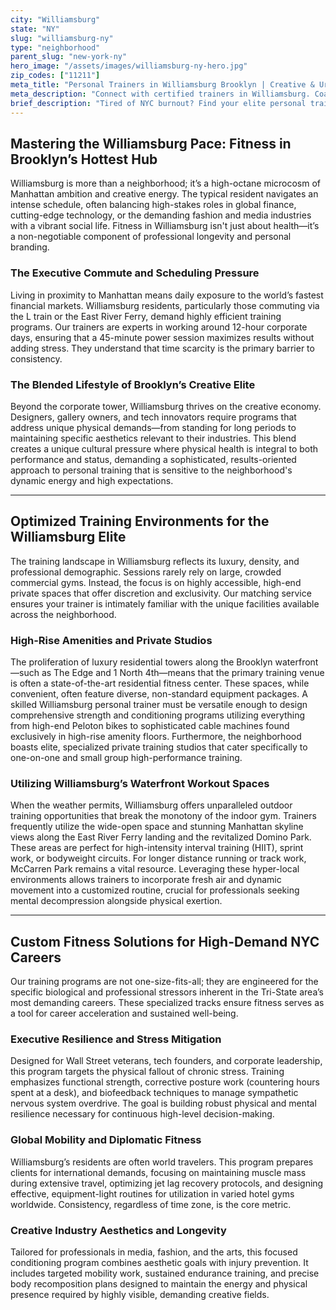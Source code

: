 ```yaml
---
city: "Williamsburg"
state: "NY"
slug: "williamsburg-ny"
type: "neighborhood"
parent_slug: "new-york-ny"
hero_image: "/assets/images/williamsburg-ny-hero.jpg"
zip_codes: ["11211"]
meta_title: "Personal Trainers in Williamsburg Brooklyn | Creative & Urban Fitness"
meta_description: "Connect with certified trainers in Williamsburg. Coaching focused on creative professionals, rapid urban growth, and East River waterfront workouts."
brief_description: "Tired of NYC burnout? Find your elite personal trainer in Williamsburg, Brooklyn. We specialize in matching ambitious professionals, corporate executives, and creative industry leaders with certified coaches who understand your demanding Tri-State schedule. Whether you need results in your luxury high-rise gym or targeted strength sessions near Domino Park, start your personalized fitness journey now. Achieve peak performance without compromising your high-paced lifestyle."
---
```

## Mastering the Williamsburg Pace: Fitness in Brooklyn’s Hottest Hub

Williamsburg is more than a neighborhood; it’s a high-octane microcosm of Manhattan ambition and creative energy. The typical resident navigates an intense schedule, often balancing high-stakes roles in global finance, cutting-edge technology, or the demanding fashion and media industries with a vibrant social life. Fitness in Williamsburg isn't just about health—it’s a non-negotiable component of professional longevity and personal branding.

### The Executive Commute and Scheduling Pressure

Living in proximity to Manhattan means daily exposure to the world’s fastest financial markets. Williamsburg residents, particularly those commuting via the L train or the East River Ferry, demand highly efficient training programs. Our trainers are experts in working around 12-hour corporate days, ensuring that a 45-minute power session maximizes results without adding stress. They understand that time scarcity is the primary barrier to consistency.

### The Blended Lifestyle of Brooklyn’s Creative Elite

Beyond the corporate tower, Williamsburg thrives on the creative economy. Designers, gallery owners, and tech innovators require programs that address unique physical demands—from standing for long periods to maintaining specific aesthetics relevant to their industries. This blend creates a unique cultural pressure where physical health is integral to both performance and status, demanding a sophisticated, results-oriented approach to personal training that is sensitive to the neighborhood's dynamic energy and high expectations.

---

## Optimized Training Environments for the Williamsburg Elite

The training landscape in Williamsburg reflects its luxury, density, and professional demographic. Sessions rarely rely on large, crowded commercial gyms. Instead, the focus is on highly accessible, high-end private spaces that offer discretion and exclusivity. Our matching service ensures your trainer is intimately familiar with the unique facilities available across the neighborhood.

### High-Rise Amenities and Private Studios

The proliferation of luxury residential towers along the Brooklyn waterfront—such as The Edge and 1 North 4th—means that the primary training venue is often a state-of-the-art residential fitness center. These spaces, while convenient, often feature diverse, non-standard equipment packages. A skilled Williamsburg personal trainer must be versatile enough to design comprehensive strength and conditioning programs utilizing everything from high-end Peloton bikes to sophisticated cable machines found exclusively in high-rise amenity floors. Furthermore, the neighborhood boasts elite, specialized private training studios that cater specifically to one-on-one and small group high-performance training.

### Utilizing Williamsburg’s Waterfront Workout Spaces

When the weather permits, Williamsburg offers unparalleled outdoor training opportunities that break the monotony of the indoor gym. Trainers frequently utilize the wide-open space and stunning Manhattan skyline views along the East River Ferry landing and the revitalized Domino Park. These areas are perfect for high-intensity interval training (HIIT), sprint work, or bodyweight circuits. For longer distance running or track work, McCarren Park remains a vital resource. Leveraging these hyper-local environments allows trainers to incorporate fresh air and dynamic movement into a customized routine, crucial for professionals seeking mental decompression alongside physical exertion.

---

## Custom Fitness Solutions for High-Demand NYC Careers

Our training programs are not one-size-fits-all; they are engineered for the specific biological and professional stressors inherent in the Tri-State area’s most demanding careers. These specialized tracks ensure fitness serves as a tool for career acceleration and sustained well-being.

### Executive Resilience and Stress Mitigation

Designed for Wall Street veterans, tech founders, and corporate leadership, this program targets the physical fallout of chronic stress. Training emphasizes functional strength, corrective posture work (countering hours spent at a desk), and biofeedback techniques to manage sympathetic nervous system overdrive. The goal is building robust physical and mental resilience necessary for continuous high-level decision-making.

### Global Mobility and Diplomatic Fitness

Williamsburg’s residents are often world travelers. This program prepares clients for international demands, focusing on maintaining muscle mass during extensive travel, optimizing jet lag recovery protocols, and designing effective, equipment-light routines for utilization in varied hotel gyms worldwide. Consistency, regardless of time zone, is the core metric.

### Creative Industry Aesthetics and Longevity

Tailored for professionals in media, fashion, and the arts, this focused conditioning program combines aesthetic goals with injury prevention. It includes targeted mobility work, sustained endurance training, and precise body recomposition plans designed to maintain the energy and physical presence required by highly visible, demanding creative fields.